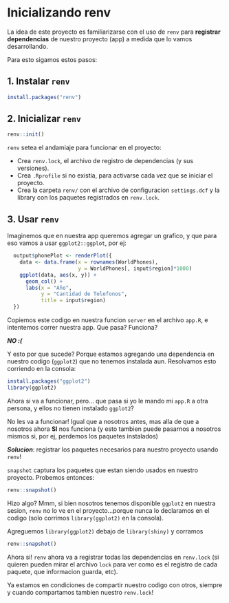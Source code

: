 Inicializando renv
================

La idea de este proyecto es familiarizarse con el uso de `renv` para
**registrar dependencias** de nuestro proyecto (app) a medida que lo
vamos desarrollando.

Para esto sigamos estos pasos:

## 1. Instalar `renv`

``` r
install.packages("renv")
```

## 2. Inicializar `renv`

``` r
renv::init()
```

`renv` setea el andamiaje para funcionar en el proyecto:

-   Crea `renv.lock`, el archivo de registro de dependencias (y sus
    versiones).
-   Crea `.Rprofile` si no existia, para activarse cada vez que se
    iniciar el proyecto.
-   Crea la carpeta `renv/` con el archivo de configuracion
    `settings.dcf` y la library con los paquetes registrados en
    `renv.lock`.

## 3. Usar `renv`

Imaginemos que en nuestra app queremos agregar un grafico, y que para
eso vamos a usar `ggplot2::ggplot`, por ej:

``` r
  output$phonePlot <- renderPlot({
    data <- data.frame(x = rownames(WorldPhones),
                       y = WorldPhones[, input$region]*1000)
    ggplot(data, aes(x, y)) +
      geom_col() +
      labs(x = "Año", 
           y = "Cantidad de Telefonos",
           title = input$region)
  })
```

Copiemos este codigo en nuestra funcion `server` en el archivo `app.R`,
e intentemos correr nuestra app. Que pasa? Funciona?

***NO :(***

Y esto por que sucede? Porque estamos agregando una dependencia en
nuestro codigo (`ggplot2`) que no tenemos instalada aun. Resolvamos esto
corriendo en la consola:

``` r
install.packages("ggplot2")
library(ggplot2)
```

Ahora si va a funcionar, pero… que pasa si yo le mando mi `app.R` a otra
persona, y ellos no tienen instalado `ggplot2`?

No les va a funcionar! Igual que a nosotros antes, mas alla de que a
nosotros ahora **SI** nos funciona (y esto tambien puede pasarnos a
nosotros mismos si, por ej, perdemos los paquetes instalados)

***Solucion***: registrar los paquetes necesarios para nuestro proyecto
usando `renv`!

`snapshot` captura los paquetes que estan siendo usados en nuestro
proyecto. Probemos entonces:

``` r
renv::snapshot()
```

Hizo algo? Mmm, si bien nosotros tenemos disponible `ggplot2` en nuestra
sesion, `renv` no lo ve en el proyecto…porque nunca lo declaramos en el
codigo (solo corrimos `library(ggplot2)` en la consola).

Agreguemos `library(ggplot2)` debajo de `library(shiny)` y corramos

``` r
renv::snapshot()
```

Ahora si! `renv` ahora va a registrar todas las dependencias en
`renv.lock` (si quieren pueden mirar el archivo `lock` para ver como es
el registro de cada paquete, que informacion guarda, etc).

Ya estamos en condiciones de compartir nuestro codigo con otros, siempre
y cuando compartamos tambien nuestro `renv.lock`!
